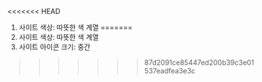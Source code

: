 <<<<<<< HEAD
1. 사이트 색상: 따뜻한 색 계열
=======
1. 사이트 색상: 따뜻한 색 계열
2. 사이트 아이콘 크기: 중간
>>>>>>> 87d2091ce85447ed200b39c3e01537eadfea3e3c
